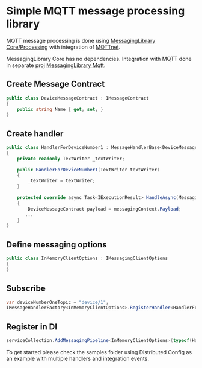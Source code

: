 # Simple MQTT message processing library

MQTT message processing is done using [MessagingLibrary Core/Processing](https://github.com/ohurskyi/MQTT/tree/main/src/MessagingLibrary) with integration of [MQTTnet](https://github.com/chkr1011/MQTTnet).

MessagingLibrary Core has no dependencies. Integration with MQTT done in separate proj [MessagingLibrary Mqtt](https://github.com/ohurskyi/MQTT/tree/main/src/MessagingLibrary.Mqtt).

## Create Message Contract
```csharp
public class DeviceMessageContract : IMessageContract
{
    public string Name { get; set; }
}
```

## Create handler
```csharp
public class HandlerForDeviceNumber1 : MessageHandlerBase<DeviceMessageContract>
{
    private readonly TextWriter _textWriter;

    public HandlerForDeviceNumber1(TextWriter textWriter)
    {
        _textWriter = textWriter;
    }
    
    protected override async Task<IExecutionResult> HandleAsync(MessagingContext<DeviceMessageContract> messagingContext)
    {
        DeviceMessageContract payload = messagingContext.Payload;
       ...
    }
}
```

## Define messaging options
```csharp
public class InMemoryClientOptions : IMessagingClientOptions
{
}
```

## Subscribe
```csharp
var deviceNumberOneTopic = "device/1";
IMessageHandlerFactory<InMemoryClientOptions>.RegisterHandler<HandlerForDeviceNumber1>(deviceNumberOneTopic);
```

## Register in DI
```csharp
serviceCollection.AddMessagingPipeline<InMemoryClientOptions>(typeof(HandlerForDeviceNumber1).Assembly);
```

To get started please check the samples folder using Distributed Config as an example with multiple handlers and integration events.
